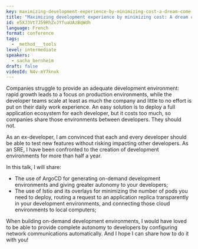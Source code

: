 ```yaml
---
key: maximizing-development-experience-by-minimizing-cost-a-dream-come-true-with-argocd-and-istios-overlays
title: "Maximizing development experience by minimizing cost: A dream come true with ArgoCD and Istio's overlays"
id: e5XJ3Vt7J59RhZvJYfuaUAzBqWdh
language: French
format: conference
tags:
  - _method___tools
level: intermediate
speakers:
  - sacha_bernheim
draft: false
videoId: N4v-mY7knxk
---
```

Companies struggle to provide an adequate development environment: rapid growth leads to a focus on production environments, while the developer teams scale at least as much the company and little to no effort is put on their daily work experience. An easy solution is to deploy a full application ecosystem for each developer, but it costs too much, so companies share those environments between developers. They should not.

As an ex-developer, I am convinced that each and every developer should be able to test new features without risking impacting other developers. As an SRE, I have been confronted to the creation of development environments for more than half a year.

In this talk, I will share:
- The use of ArgoCD for generating on-demand development environments and giving greater autonomy to your developers;
- The use of Istio and its overlays for minimizing the number of pods you need to deploy, routing a request to an application replica transparently in your development environments, and connecting those cloud environments to local computers;

When building on-demand development environments, I would have loved to be able to provide complete autonomy to developers by configuring network communications automatically. And I hope I can share how to do it with you!
